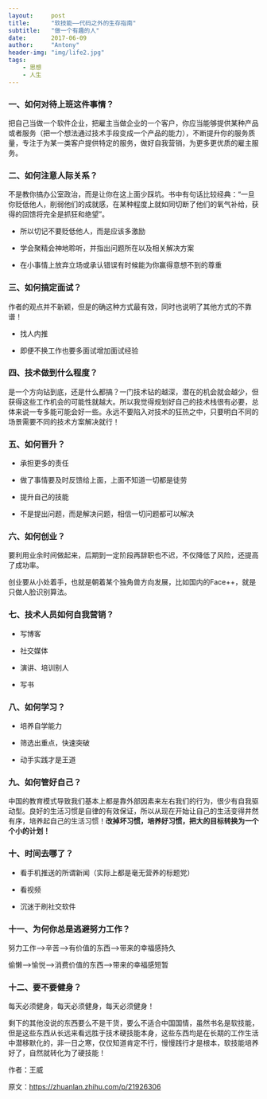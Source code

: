 ```yaml
---
layout:     post
title:      "软技能——代码之外的生存指南"
subtitle:   "做一个有趣的人"
date:       2017-06-09
author:     "Antony"
header-img: "img/life2.jpg"
tags:
    - 思想
    - 人生
---
```


### 一、如何对待上班这件事情？



把自己当做一个软件企业，把雇主当做企业的一个客户，你应当能够提供某种产品或者服务（把一个想法通过技术手段变成一个产品的能力），不断提升你的服务质量，专注于为某一类客户提供特定的服务，做好自我营销，为更多更优质的雇主服务。



### 二、如何注意人际关系？



不是教你搞办公室政治，而是让你在这上面少踩坑。书中有句话比较经典：“一旦你贬低他人，削弱他们的成就感，在某种程度上就如同切断了他们的氧气补给，获得的回馈将完全是抓狂和绝望”。



- 所以切记不要贬低他人，而是应该多激励

- 学会聚精会神地聆听，并指出问题所在以及相关解决方案

- 在小事情上放弃立场或承认错误有时候能为你赢得意想不到的尊重



### 三、如何搞定面试？



作者的观点并不新颖，但是的确这种方式最有效，同时也说明了其他方式的不靠谱！



- 找人内推

- 即便不换工作也要多面试增加面试经验



### 四、技术做到什么程度？



是一个方向钻到底，还是什么都搞？一门技术钻的越深，潜在的机会就会越少，但获得这些工作机会的可能性就越大。所以我觉得规划好自己的技术栈很有必要，总体来说一专多能可能会好一些。永远不要陷入对技术的狂热之中，只要明白不同的场景需要不同的技术方案解决就行！



### 五、如何晋升？



- 承担更多的责任

- 做了事情要及时反馈给上面，上面不知道一切都是徒劳

- 提升自己的技能

- 不是提出问题，而是解决问题，相信一切问题都可以解决



### 六、如何创业？



要利用业余时间做起来，后期到一定阶段再辞职也不迟，不仅降低了风险，还提高了成功率。

创业要从小处着手，也就是朝着某个独角兽方向发展，比如国内的Face++，就是只做人脸识别算法。

### 七、技术人员如何自我营销？



- 写博客

- 社交媒体

- 演讲、培训别人

- 写书



### 八、如何学习？



- 培养自学能力

- 筛选出重点，快速突破

- 动手实践才是王道



### 九、如何管好自己？



中国的教育模式导致我们基本上都是靠外部因素来左右我们的行为，很少有自我驱动型。良好的生活习惯是自律的有效保证，所以从现在开始让自己的生活变得井然有序，培养起自己的生活习惯！**改掉坏习惯，培养好习惯，把大的目标转换为一个个小的计划！**



### 十、时间去哪了？



- 看手机推送的所谓新闻（实际上都是毫无营养的标题党）

- 看视频

- 沉迷于刷社交软件



### 十一、为何你总是逃避努力工作？



努力工作——>辛苦——>有价值的东西——>带来的幸福感持久



偷懒——>愉悦——>消费价值的东西——>带来的幸福感短暂



### 十二、要不要健身？



每天必须健身，每天必须健身，每天必须健身！



剩下的其他没说的东西要么不是干货，要么不适合中国国情，虽然书名是软技能，但是这些东西从长远来看远胜于技术硬技能本身，这些东西均是在长期的工作生活中潜移默化的，非一日之寒，仅仅知道肯定不行，慢慢践行才是根本，软技能培养好了，自然就转化为了硬技能！



作者：王威

原文：https://zhuanlan.zhihu.com/p/21926306
